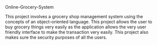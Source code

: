 Online-Grocery-System

This project involves a grocery shop management system using the concepts of an object-oriented language. This project allows the user to buy grocery things very easily as the application allows the very user friendly interface to make the transaction very easily.
This project also makes sure the security purposes of all the users.

